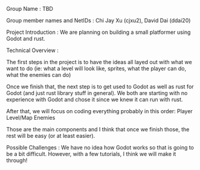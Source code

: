 Group Name : TBD

Group member names and NetIDs : Chi Jay Xu (cjxu2), David Dai (ddai20)

Project Introduction : We are planning on building a small platformer using Godot and rust.

Technical Overview :

The first steps in the project is to have the ideas all layed out with what we want to do (ie: what a level will look like, sprites, what the player can do, what the enemies can do)

Once we finish that, the next step is to get used to Godot as well as rust for Godot (and just rust library stuff in general). We both are starting with no experience with Godot and chose it since we knew it can run with rust.

After that, we will focus on coding everything probably in this order: Player Level/Map Enemies

Those are the main components and I think that once we finish those, the rest will be easy (or at least easier).

Possible Challenges : We have no idea how Godot works so that is going to be a bit difficult. However, with a few tutorials, I think we will make it through!

